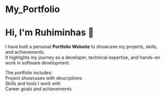 # My_Portfolio
# Hi, I'm Ruhiminhas 👋
I have built a personal **Portfolio Website** to showcase my projects, skills, and achievements.  
It highlights my journey as a developer, technical expertise, and hands-on work in software development.  

The portfolio includes:  
  Project showcases with descriptions  
  Skills and tools I work with  
  Career goals and achievements

